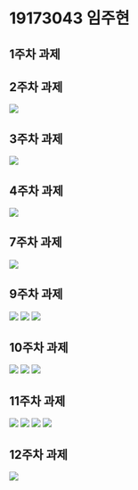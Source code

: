 # 19173043 임주현

## 1주차 과제

## 2주차 과제
 <img width="" height="" src="./png/캡스톤 2주차.png"></img>

## 3주차 과제
<img width="" height="" src="./png/캡스톤 3주차.png"></img>

## 4주차 과제
<img width="" height="" src="./png/캡스톤 4주차.JPG"></img>

## 7주차 과제
<img width="" height="" src="./png/캡스톤 7주차.png"></img>

## 9주차 과제
<img width="" height="" src="./png/캡1.PNG"></img>
<img width="" height="" src="./png/캡2.PNG"></img>
<img width="" height="" src="./png/캡3.PNG"></img>

## 10주차 과제
<img width="" height="" src="./png/캡10.PNG"></img>
<img width="" height="" src="./png/스10.PNG"></img>
<img width="" height="" src="./png/톤10.PNG"></img>

## 11주차 과제
<img width="" height="" src="./png/11주.PNG"></img>
<img width="" height="" src="./png/11차.PNG"></img>
<img width="" height="" src="./png/11과.PNG"></img>
<img width="" height="" src="./png/11제.PNG"></img>

## 12주차 과제
<img width="" height="" src="./png/캡스톤12주차과제.PNG"></img>
